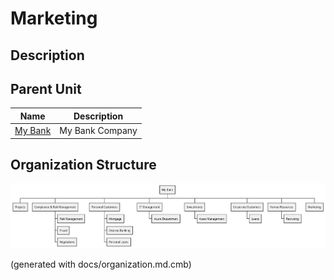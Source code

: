 # Marketing
## Description



## Parent Unit
| Name | Description |
|---|---|
| [My Bank](../../mybank/organization/my-bank-organization.md) | My Bank Company |

## Organization Structure
![MyBank Organization Chart](../../mybank/organization/organization-structure-view.png)


(generated with docs/organization.md.cmb)
